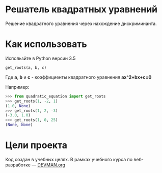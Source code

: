 # Решатель квадратных уравнений

Решение квадратного уравнения через нахождение дискриминанта.

# Как использовать

Использйте в Python версии 3.5 

`get_roots(a, b, c)`

Где __a__, __b__ и __c__ - коэффициенты квадратного уравнения **ax^2+bx+c=0**

Например:
```python
>>> from quadratic_equation import get_roots
>>> get_roots(1, -2, 1)
(1.0, None)
>>> get_roots(1, 2, -3)
(-3.0, 1.0)
>>> get_roots(1, 0, 25)
(None, None)
```

# Цели проекта

Код создан в учебных целях. В рамках учебного курса по веб-разработке ― [DEVMAN.org](https://devman.org)
